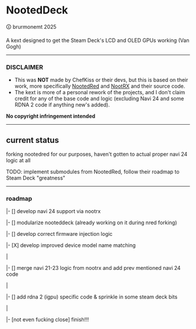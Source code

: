 # NootedDeck
🛈 brurmonemt 2025

A kext designed to get the Steam Deck's LCD and OLED GPUs working (Van Gogh)

<hr>

### DISCLAIMER
- This was **NOT** made by ChefKiss or their devs, but this is based on their work, more specifically [NootedRed](https://github.com/ChefKissInc/NootedRed/) and [NootRX](https://github.com/ChefKissInc/NootRX) and their source code.
- The kext is more of a personal rework of the projects, and I don't claim credit for any of the base code and logic (excluding Navi 24 and some RDNA 2 code if anything new's added).

**No copyright infringement intended**

<hr>

## current status

forking nootedred for our purposes, haven't gotten to actual proper navi 24 logic at all

TODO: implement submodules from NootedRed, follow their roadmap to Steam Deck "greatness"

<hr>

### roadmap

|- [] develop navi 24 support via nootrx

|- [] modularize nooteddeck (already working on it during nred forking)

|- [] develop correct firmware injection logic

|- [X] develop improved device model name matching

|

|- [] merge navi 21-23 logic from nootrx and add prev mentioned navi 24 code

|

|- [] add rdna 2 (igpu) specific code & sprinkle in some steam deck bits

|

|- [not even fucking close] finish!!!
